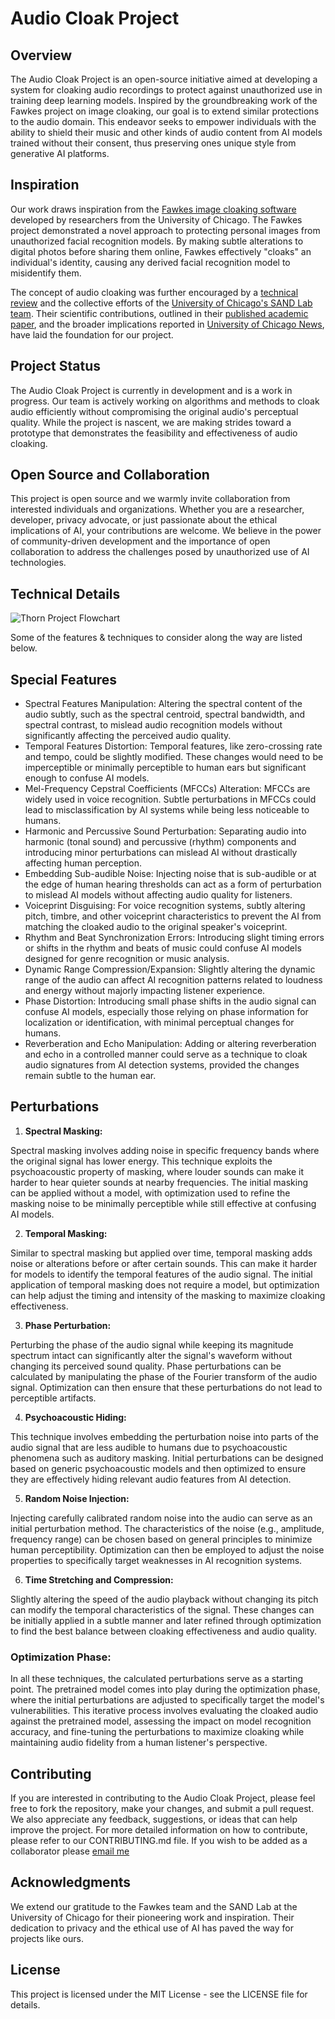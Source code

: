 # Audio Cloak Project

## Overview

The Audio Cloak Project is an open-source initiative aimed at developing a system for cloaking audio recordings to protect against unauthorized use in training deep learning models. Inspired by the groundbreaking work of the Fawkes project on image cloaking, our goal is to extend similar protections to the audio domain. This endeavor seeks to empower individuals with the ability to shield their music and other kinds of audio content from AI models trained without their consent, thus preserving ones unique style from generative AI platforms.

## Inspiration

Our work draws inspiration from the [Fawkes image cloaking software](https://github.com/Shawn-Shan/fawkes) developed by researchers from the University of Chicago. The Fawkes project demonstrated a novel approach to protecting personal images from unauthorized facial recognition models. By making subtle alterations to digital photos before sharing them online, Fawkes effectively "cloaks" an individual's identity, causing any derived facial recognition model to misidentify them.

The concept of audio cloaking was further encouraged by a [technical review](https://repository.fit.edu/cgi/viewcontent.cgi?article=1793&context=etd) and the collective efforts of the [University of Chicago's SAND Lab team](https://sandlab.cs.uchicago.edu/fawkes/). Their scientific contributions, outlined in their [published academic paper](https://arxiv.org/abs/2002.08327), and the broader implications reported in [University of Chicago News](https://news.uchicago.edu/story/uchicago-scientists-develop-new-tool-protect-artists-ai-mimicry), have laid the foundation for our project.

## Project Status

The Audio Cloak Project is currently in development and is a work in progress. Our team is actively working on algorithms and methods to cloak audio efficiently without compromising the original audio's perceptual quality. While the project is nascent, we are making strides toward a prototype that demonstrates the feasibility and effectiveness of audio cloaking.

## Open Source and Collaboration

This project is open source and we warmly invite collaboration from interested individuals and organizations. Whether you are a researcher, developer, privacy advocate, or just passionate about the ethical implications of AI, your contributions are welcome. We believe in the power of community-driven development and the importance of open collaboration to address the challenges posed by unauthorized use of AI technologies.

## Technical Details

![Thorn Project Flowchart](thorn-flowchart.svg)

Some of the features & techniques to consider along the way are listed below.  

## Special Features

* Spectral Features Manipulation: Altering the spectral content of the audio subtly, such as the spectral centroid, spectral bandwidth, and spectral contrast, to mislead audio recognition models without significantly affecting the perceived audio quality.
* Temporal Features Distortion: Temporal features, like zero-crossing rate and tempo, could be slightly modified. These changes would need to be imperceptible or minimally perceptible to human ears but significant enough to confuse AI models.
* Mel-Frequency Cepstral Coefficients (MFCCs) Alteration: MFCCs are widely used in voice recognition. Subtle perturbations in MFCCs could lead to misclassification by AI systems while being less noticeable to humans.
* Harmonic and Percussive Sound Perturbation: Separating audio into harmonic (tonal sound) and percussive (rhythm) components and introducing minor perturbations can mislead AI without drastically affecting human perception.
* Embedding Sub-audible Noise: Injecting noise that is sub-audible or at the edge of human hearing thresholds can act as a form of perturbation to mislead AI models without affecting audio quality for listeners.
* Voiceprint Disguising: For voice recognition systems, subtly altering pitch, timbre, and other voiceprint characteristics to prevent the AI from matching the cloaked audio to the original speaker's voiceprint.
* Rhythm and Beat Synchronization Errors: Introducing slight timing errors or shifts in the rhythm and beats of music could confuse AI models designed for genre recognition or music analysis.
* Dynamic Range Compression/Expansion: Slightly altering the dynamic range of the audio can affect AI recognition patterns related to loudness and energy without majorly impacting listener experience.
* Phase Distortion: Introducing small phase shifts in the audio signal can confuse AI models, especially those relying on phase information for localization or identification, with minimal perceptual changes for humans.
* Reverberation and Echo Manipulation: Adding or altering reverberation and echo in a controlled manner could serve as a technique to cloak audio signatures from AI detection systems, provided the changes remain subtle to the human ear.

## Perturbations

1. **Spectral Masking:**

Spectral masking involves adding noise in specific frequency bands where the original signal has lower energy. This technique exploits the psychoacoustic property of masking, where louder sounds can make it harder to hear quieter sounds at nearby frequencies. The initial masking can be applied without a model, with optimization used to refine the masking noise to be minimally perceptible while still effective at confusing AI models.

2. **Temporal Masking:**

Similar to spectral masking but applied over time, temporal masking adds noise or alterations before or after certain sounds. This can make it harder for models to identify the temporal features of the audio signal. The initial application of temporal masking does not require a model, but optimization can help adjust the timing and intensity of the masking to maximize cloaking effectiveness.

3. **Phase Perturbation:**

Perturbing the phase of the audio signal while keeping its magnitude spectrum intact can significantly alter the signal's waveform without changing its perceived sound quality. Phase perturbations can be calculated by manipulating the phase of the Fourier transform of the audio signal. Optimization can then ensure that these perturbations do not lead to perceptible artifacts.

4. **Psychoacoustic Hiding:**

This technique involves embedding the perturbation noise into parts of the audio signal that are less audible to humans due to psychoacoustic phenomena such as auditory masking. Initial perturbations can be designed based on generic psychoacoustic models and then optimized to ensure they are effectively hiding relevant audio features from AI detection.

5. **Random Noise Injection:**

Injecting carefully calibrated random noise into the audio can serve as an initial perturbation method. The characteristics of the noise (e.g., amplitude, frequency range) can be chosen based on general principles to minimize human perceptibility. Optimization can then be employed to adjust the noise properties to specifically target weaknesses in AI recognition systems.

6. **Time Stretching and Compression:**

Slightly altering the speed of the audio playback without changing its pitch can modify the temporal characteristics of the signal. These changes can be initially applied in a subtle manner and later refined through optimization to find the best balance between cloaking effectiveness and audio quality.

### Optimization Phase:

In all these techniques, the calculated perturbations serve as a starting point. The pretrained model comes into play during the optimization phase, where the initial perturbations are adjusted to specifically target the model's vulnerabilities. This iterative process involves evaluating the cloaked audio against the pretrained model, assessing the impact on model recognition accuracy, and fine-tuning the perturbations to maximize cloaking while maintaining audio fidelity from a human listener's perspective.

## Contributing

If you are interested in contributing to the Audio Cloak Project, please feel free to fork the repository, make your changes, and submit a pull request. We also appreciate any feedback, suggestions, or ideas that can help improve the project. For more detailed information on how to contribute, please refer to our CONTRIBUTING.md file. If you wish to be added as a collaborator please [email me](mailto:jack.lion710@gmail.com)

## Acknowledgments

We extend our gratitude to the Fawkes team and the SAND Lab at the University of Chicago for their pioneering work and inspiration. Their dedication to privacy and the ethical use of AI has paved the way for projects like ours.

## License

This project is licensed under the MIT License - see the LICENSE file for details.
